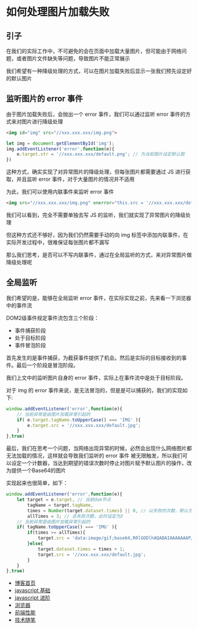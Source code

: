 # 如何处理图片加载失败

## 引子

在我们的实际工作中，不可避免的会在页面中加载大量图片，但可能由于网络问题，或者图片文件缺失等问题，导致图片不能正常展示

我们希望有一种降级处理的方式，可以在图片加载失败后显示一张我们预先设定好的默认图片



## 监听图片的 error 事件

由于图片加载失败后，会抛出一个 error 事件，我们可以通过监听 error 事件的方式来对图片进行降级处理

```html
<img id="img" src="//xxx.xxx.xxx/img.png">
```
```javascript
let img = document.getElementById('img');
img.addEventListener('error',function(e){
	e.target.str = '//xxx.xxx.xxx/default.png'; // 为当前图片设定默认图
})
```

这种方式，确实实现了对异常图片的降级处理，但每张图片都需要通过 JS 进行获取，并且监听 error 事件，对于大量图片的情况并不适用

为此，我们可以使用内联事件来监听 error 事件
```html
<img src="//xxx.xxx.xxx/img.png" onerror="this.src = '//xxx.xxx.xxx/default.png'">
```

我们可以看到，完全不需要单独去写 JS 的监听，我们就实现了异常图片的降级处理

但这种方式还不够好，因为我们仍然需要手动的向 img 标签中添加内联事件，在实际开发过程中，很难保证每张图片都不漏写

那么我们思考，是否可以不写内联事件，通过在全局监听的方式，来对异常图片做降级处理呢


## 全局监听

我们希望的是，能够在全局监听 error 事件，在实际实现之前，先来看一下浏览器中的事件流

DOM2级事件规定事件流包含三个阶段：
+ 事件捕获阶段
+ 处于目标阶段
+ 事件冒泡阶段

首先发生的是事件捕获，为截获事件提供了机会。然后是实际的目标接收到的事件。最后一个阶段是冒泡阶段。

我们上文中的监听图片自身的 error 事件，实际上在事件流中是处于目标阶段。

对于 img 的 error 事件来说，是无法冒泡的，但是是可以捕获的，我们的实现如下:

```javascript
window.addEventListener('error',function(e){
	// 当前异常是由图片加载异常引起的
	if( e.target.tagName.toUpperCase() === 'IMG' ){
		e.target.src = '//xxx.xxx.xxx/default.jpg';
	}
},true)
```

最后，我们在思考一个问题，当网络出现异常的时候，必然会出现什么网络图片都无法加载的情况，这样就会导致我们监听的 error 事件
被无限触发，所以我们可以设定一个计数器，当达到期望的错误次数时停止对图片赋予默认图片的操作，改为提供一个Base64的图片

实现起来也很简单，如下：
```javascript
window.addEventListener('error',function(e){
    let target = e.target, // 当前dom节点
        tagName = target.tagName,       
        times = Number(target.dataset.times) || 0, // 以失败的次数，默认为0
        allTimes = 3; // 总失败次数，此时设定为3
	// 当前异常是由图片加载异常引起的
	if( tagName.toUpperCase() === 'IMG' ){
	    if(times >= allTimes){
	        target.src = 'data:image/gif;base64,R0lGODlhAQABAIAAAAAAAP///yH5BAEAAAAALAAAAAABAAEAAAIBRAA7';
	    }else{
	        target.dataset.times = times + 1;
	        target.src = '//xxx.xxx.xxx/default.jpg';
	    }
	}
},true)
```


+ [博客首页](https://github.com/chenqf/blog)
+ [javascript 基础](https://github.com/chenqf/blog/blob/master/articles/javascript基础)
+ [javascript 进阶](https://github.com/chenqf/blog/blob/master/articles/javascript进阶)
+ [浏览器](https://github.com/chenqf/blog/blob/master/articles/浏览器)
+ [前端性能](https://github.com/chenqf/blog/blob/master/articles/前端性能)
+ [技术随笔](https://github.com/chenqf/blog/blob/master/articles/技术随笔)

